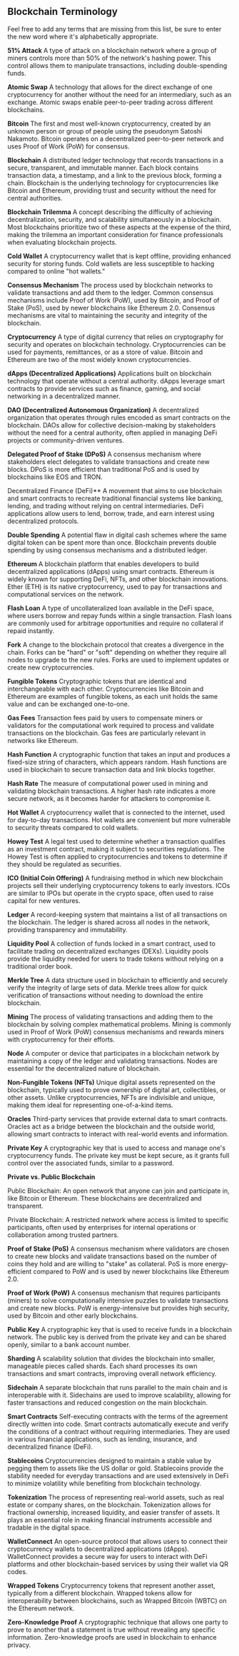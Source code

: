 ## Blockchain Terminology
Feel free to add any terms that are missing from this list, be sure to enter the new word where it's alphabetically appropriate. 

**51% Attack**
A type of attack on a blockchain network where a group of miners controls more than 50% of the network's hashing power. This control allows them to manipulate transactions, including double-spending funds.

**Atomic Swap**
A technology that allows for the direct exchange of one cryptocurrency for another without the need for an intermediary, such as an exchange. Atomic swaps enable peer-to-peer trading across different blockchains.

**Bitcoin**
The first and most well-known cryptocurrency, created by an unknown person or group of people using the pseudonym Satoshi Nakamoto. Bitcoin operates on a decentralized peer-to-peer network and uses Proof of Work (PoW) for consensus.

**Blockchain**
A distributed ledger technology that records transactions in a secure, transparent, and immutable manner. Each block contains transaction data, a timestamp, and a link to the previous block, forming a chain. Blockchain is the underlying technology for cryptocurrencies like Bitcoin and Ethereum, providing trust and security without the need for central authorities.

**Blockchain Trilemma**
A concept describing the difficulty of achieving decentralization, security, and scalability simultaneously in a blockchain. Most blockchains prioritize two of these aspects at the expense of the third, making the trilemma an important consideration for finance professionals when evaluating blockchain projects.

**Cold Wallet**
A cryptocurrency wallet that is kept offline, providing enhanced security for storing funds. Cold wallets are less susceptible to hacking compared to online "hot wallets."

**Consensus Mechanism**
The process used by blockchain networks to validate transactions and add them to the ledger. Common consensus mechanisms include Proof of Work (PoW), used by Bitcoin, and Proof of Stake (PoS), used by newer blockchains like Ethereum 2.0. Consensus mechanisms are vital to maintaining the security and integrity of the blockchain.

**Cryptocurrency**
A type of digital currency that relies on cryptography for security and operates on blockchain technology. Cryptocurrencies can be used for payments, remittances, or as a store of value. Bitcoin and Ethereum are two of the most widely known cryptocurrencies.

**dApps (Decentralized Applications)**
Applications built on blockchain technology that operate without a central authority. dApps leverage smart contracts to provide services such as finance, gaming, and social networking in a decentralized manner.

**DAO (Decentralized Autonomous Organization)**
A decentralized organization that operates through rules encoded as smart contracts on the blockchain. DAOs allow for collective decision-making by stakeholders without the need for a central authority, often applied in managing DeFi projects or community-driven ventures.

**Delegated Proof of Stake (DPoS)**
A consensus mechanism where stakeholders elect delegates to validate transactions and create new blocks. DPoS is more efficient than traditional PoS and is used by blockchains like EOS and TRON.

Decentralized Finance (DeFi)**
A movement that aims to use blockchain and smart contracts to recreate traditional financial systems like banking, lending, and trading without relying on central intermediaries. DeFi applications allow users to lend, borrow, trade, and earn interest using decentralized protocols.

**Double Spending**
A potential flaw in digital cash schemes where the same digital token can be spent more than once. Blockchain prevents double spending by using consensus mechanisms and a distributed ledger.

**Ethereum**
A blockchain platform that enables developers to build decentralized applications (dApps) using smart contracts. Ethereum is widely known for supporting DeFi, NFTs, and other blockchain innovations. Ether (ETH) is its native cryptocurrency, used to pay for transactions and computational services on the network.

**Flash Loan**
A type of uncollateralized loan available in the DeFi space, where users borrow and repay funds within a single transaction. Flash loans are commonly used for arbitrage opportunities and require no collateral if repaid instantly.

**Fork**
A change to the blockchain protocol that creates a divergence in the chain. Forks can be "hard" or "soft" depending on whether they require all nodes to upgrade to the new rules. Forks are used to implement updates or create new cryptocurrencies.

**Fungible Tokens**
Cryptographic tokens that are identical and interchangeable with each other. Cryptocurrencies like Bitcoin and Ethereum are examples of fungible tokens, as each unit holds the same value and can be exchanged one-to-one.

**Gas Fees**
Transaction fees paid by users to compensate miners or validators for the computational work required to process and validate transactions on the blockchain. Gas fees are particularly relevant in networks like Ethereum.

**Hash Function**
A cryptographic function that takes an input and produces a fixed-size string of characters, which appears random. Hash functions are used in blockchain to secure transaction data and link blocks together.

**Hash Rate**
The measure of computational power used in mining and validating blockchain transactions. A higher hash rate indicates a more secure network, as it becomes harder for attackers to compromise it.

**Hot Wallet**
A cryptocurrency wallet that is connected to the internet, used for day-to-day transactions. Hot wallets are convenient but more vulnerable to security threats compared to cold wallets.

**Howey Test**
A legal test used to determine whether a transaction qualifies as an investment contract, making it subject to securities regulations. The Howey Test is often applied to cryptocurrencies and tokens to determine if they should be regulated as securities.

**ICO (Initial Coin Offering)**
A fundraising method in which new blockchain projects sell their underlying cryptocurrency tokens to early investors. ICOs are similar to IPOs but operate in the crypto space, often used to raise capital for new ventures.

**Ledger**
A record-keeping system that maintains a list of all transactions on the blockchain. The ledger is shared across all nodes in the network, providing transparency and immutability.

**Liquidity Pool**
A collection of funds locked in a smart contract, used to facilitate trading on decentralized exchanges (DEXs). Liquidity pools provide the liquidity needed for users to trade tokens without relying on a traditional order book.

**Merkle Tree**
A data structure used in blockchain to efficiently and securely verify the integrity of large sets of data. Merkle trees allow for quick verification of transactions without needing to download the entire blockchain.

**Mining**
The process of validating transactions and adding them to the blockchain by solving complex mathematical problems. Mining is commonly used in Proof of Work (PoW) consensus mechanisms and rewards miners with cryptocurrency for their efforts.

**Node**
A computer or device that participates in a blockchain network by maintaining a copy of the ledger and validating transactions. Nodes are essential for the decentralized nature of blockchain.

**Non-Fungible Tokens (NFTs)**
Unique digital assets represented on the blockchain, typically used to prove ownership of digital art, collectibles, or other assets. Unlike cryptocurrencies, NFTs are indivisible and unique, making them ideal for representing one-of-a-kind items.

**Oracles**
Third-party services that provide external data to smart contracts. Oracles act as a bridge between the blockchain and the outside world, allowing smart contracts to interact with real-world events and information.

**Private Key**
A cryptographic key that is used to access and manage one's cryptocurrency funds. The private key must be kept secure, as it grants full control over the associated funds, similar to a password.

**Private vs. Public Blockchain**

Public Blockchain: An open network that anyone can join and participate in, like Bitcoin or Ethereum. These blockchains are decentralized and transparent.

Private Blockchain: A restricted network where access is limited to specific participants, often used by enterprises for internal operations or collaboration among trusted partners.

**Proof of Stake (PoS)**
A consensus mechanism where validators are chosen to create new blocks and validate transactions based on the number of coins they hold and are willing to "stake" as collateral. PoS is more energy-efficient compared to PoW and is used by newer blockchains like Ethereum 2.0.

**Proof of Work (PoW)**
A consensus mechanism that requires participants (miners) to solve computationally intensive puzzles to validate transactions and create new blocks. PoW is energy-intensive but provides high security, used by Bitcoin and other early blockchains.

**Public Key**
A cryptographic key that is used to receive funds in a blockchain network. The public key is derived from the private key and can be shared openly, similar to a bank account number.

**Sharding**
A scalability solution that divides the blockchain into smaller, manageable pieces called shards. Each shard processes its own transactions and smart contracts, improving overall network efficiency.

**Sidechain**
A separate blockchain that runs parallel to the main chain and is interoperable with it. Sidechains are used to improve scalability, allowing for faster transactions and reduced congestion on the main blockchain.

**Smart Contracts**
Self-executing contracts with the terms of the agreement directly written into code. Smart contracts automatically execute and verify the conditions of a contract without requiring intermediaries. They are used in various financial applications, such as lending, insurance, and decentralized finance (DeFi).

**Stablecoins**
Cryptocurrencies designed to maintain a stable value by pegging them to assets like the US dollar or gold. Stablecoins provide the stability needed for everyday transactions and are used extensively in DeFi to minimize volatility while benefiting from blockchain technology.

**Tokenization**
The process of representing real-world assets, such as real estate or company shares, on the blockchain. Tokenization allows for fractional ownership, increased liquidity, and easier transfer of assets. It plays an essential role in making financial instruments accessible and tradable in the digital space.

**WalletConnect**
An open-source protocol that allows users to connect their cryptocurrency wallets to decentralized applications (dApps). WalletConnect provides a secure way for users to interact with DeFi platforms and other blockchain-based services by using their wallet via QR codes.

**Wrapped Tokens**
Cryptocurrency tokens that represent another asset, typically from a different blockchain. Wrapped tokens allow for interoperability between blockchains, such as Wrapped Bitcoin (WBTC) on the Ethereum network.

**Zero-Knowledge Proof**
A cryptographic technique that allows one party to prove to another that a statement is true without revealing any specific information. Zero-knowledge proofs are used in blockchain to enhance privacy.
